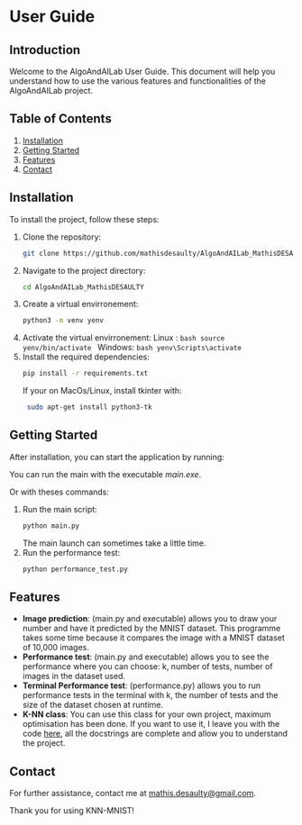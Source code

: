 # User Guide

## Introduction
Welcome to the AlgoAndAILab User Guide. This document will help you understand how to use the various features and functionalities of the AlgoAndAILab project.

## Table of Contents
1. [Installation](#installation)
2. [Getting Started](#getting-started)
3. [Features](#features)
4. [Contact](#contact)

## Installation
To install the project, follow these steps:

1. Clone the repository:
    ```bash
    git clone https://github.com/mathisdesaulty/AlgoAndAILab_MathisDESAULTY.git
    ```
2. Navigate to the project directory:
    ```bash
    cd AlgoAndAILab_MathisDESAULTY
    ```
3. Create a virtual envirronement:
    ```bash
    python3 -m venv yenv
    ```
4. Activate the virtual envirronement:
       Linux : 
        ```bash
        source yenv/bin/activate
        ```
       Windows:
       ```bash
        yenv\Scripts\activate
        ```
5. Install the required dependencies:
    ```bash
    pip install -r requirements.txt
    ```
    If your on MacOs/Linux, install tkinter with:
   ```bash
    sudo apt-get install python3-tk
    ```

## Getting Started
After installation, you can start the application by running:

You can run the main with the executable *main.exe*. 

Or with theses commands:

1. Run the main script:
    ```bash
    python main.py
    ```
    The main launch can sometimes take a little time.
2. Run the performance test:
    ```bash
    python performance_test.py
    ```


## Features
- **Image prediction**: (main.py and executable) allows you to draw your number and have it predicted by the MNIST dataset. This programme takes some time because it compares the image with a MNIST dataset of 10,000 images.
- **Performance test**: (main.py and executable) allows you to see the performance where you can choose: k, number of tests, number of images in the dataset used.
- **Terminal Performance test**: (performance.py) allows you to run performance tests in the terminal with k, the number of tests and the size of the dataset chosen at runtime.
- **K-NN class**: You can use this class for your own project, maximum optimisation has been done. If you want to use it, I leave you with the code [here](https://github.com/mathisdesaulty/MathisDESAULTY/blob/8b1f675fb66de66af5a47e26466f32d37e88b921/Object/k_nn_mnist.py#L10), all the docstrings are complete and allow you to understand the project.

## Contact
For further assistance, contact me at mathis.desaulty@gmail.com.

Thank you for using KNN-MNIST! 